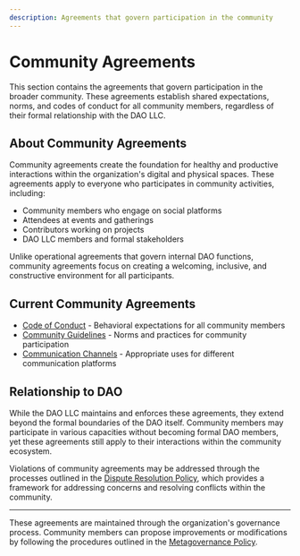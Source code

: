 ```yaml
---
description: Agreements that govern participation in the community
---
```


# Community Agreements

This section contains the agreements that govern participation in the broader community. These agreements establish shared expectations, norms, and codes of conduct for all community members, regardless of their formal relationship with the DAO LLC.

## About Community Agreements

Community agreements create the foundation for healthy and productive interactions within the organization's digital and physical spaces. These agreements apply to everyone who participates in community activities, including:

- Community members who engage on social platforms
- Attendees at events and gatherings
- Contributors working on projects
- DAO LLC members and formal stakeholders

Unlike operational agreements that govern internal DAO functions, community agreements focus on creating a welcoming, inclusive, and constructive environment for all participants.

## Current Community Agreements

<!-- CUSTOMIZE: Replace with links to your actual community agreements -->
* [Code of Conduct](code_of_conduct.md) - Behavioral expectations for all community members
* [Community Guidelines](community_guidelines.md) - Norms and practices for community participation
* [Communication Channels](communication_channels.md) - Appropriate uses for different communication platforms

## Relationship to DAO

While the DAO LLC maintains and enforces these agreements, they extend beyond the formal boundaries of the DAO itself. Community members may participate in various capacities without becoming formal DAO members, yet these agreements still apply to their interactions within the community ecosystem.

Violations of community agreements may be addressed through the processes outlined in the [Dispute Resolution Policy](/policies/community/dispute_resolution.md), which provides a framework for addressing concerns and resolving conflicts within the community.

---

These agreements are maintained through the organization's governance process. Community members can propose improvements or modifications by following the procedures outlined in the [Metagovernance Policy](/policies/metagovernance/document_changes.md).